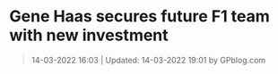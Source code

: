 # Gene Haas secures future F1 team with new investment

> 14-03-2022 16:03 | Updated: 14-03-2022 19:01 by GPblog.com